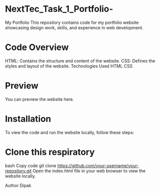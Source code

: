 # NextTec_Task_1_Portfolio-
My Portfolio
This repository contains code for my portfolio website showcasing design work, skills, and experience in web development.

# Code Overview 
HTML: Contains the structure and content of the website.
CSS: Defines the styles and layout of the website.
Technologies Used
HTML
CSS

# Preview 
You can preview the website here.

# Installation 
To view the code and run the website locally, follow these steps:

# Clone this respiratory 

bash
Copy code
git clone https://github.com/your-username/your-repository.git
Open the index.html file in your web browser to view the website locally.

Author
Dipak
